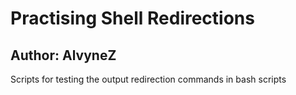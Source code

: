 # Practising Shell Redirections
## Author: AlvyneZ
Scripts for testing the output redirection commands in bash scripts  
